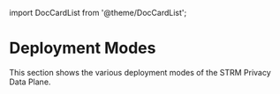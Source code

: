 import DocCardList from '@theme/DocCardList';


# Deployment Modes
[//]: # (TODO write a section about data plane and control plane)

This section shows the various deployment modes of the STRM Privacy Data Plane.

<DocCardList />



